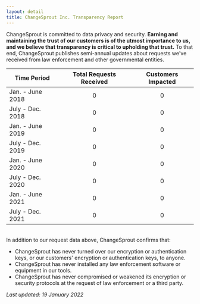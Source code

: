 ```yaml
---
layout: detail
title: ChangeSprout Inc. Transparency Report
---
```

ChangeSprout is committed to data privacy and security. **Earning and maintaining the trust of our customers is of the utmost importance to us, and we believe that transparency is critical to upholding that trust.** To that end, ChangeSprout publishes semi-annual updates about requests we've received from law enforcement and other governmental entities. 

| Time Period      |   Total Requests Received    |   Customers Impacted   |
| ---------------- | :-----------------------: | :------------------: |
| Jan. - June 2018 |    0                  |    0                  |
| July - Dec. 2018 |    0                  |    0                  |
| Jan. - June 2019 |    0                  |    0                  |
| July - Dec. 2019 |    0                  |    0                  |
| Jan. - June 2020 |    0                  |    0                  |
| July - Dec. 2020 |    0                  |    0                  |
| Jan. - June 2021 |    0                  |    0                  |
| July - Dec. 2021 |    0                  |    0                  |


\
In addition to our request data above, ChangeSprout confirms that:

* ChangeSprout has never turned over our encryption or authentication keys, or our customers' encryption or authentication keys, to anyone.
* ChangeSprout has never installed any law enforcement software or equipment in our tools.
* ChangeSprout has never compromised or weakened its encryption or security protocols at the request of law enforcement or a third party. 

*Last updated: 19 January 2022*
